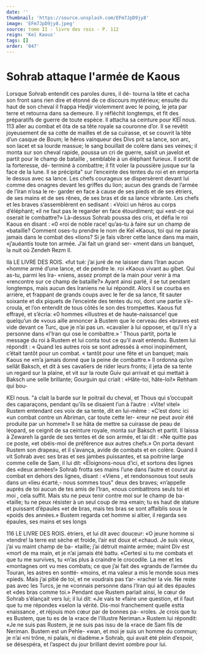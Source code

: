 ```yaml
---
date: ''
thumbnail: 'https://source.unsplash.com/EFm7JpD9jy8'
image: 'EFm7JpD9jy8.jpeg'
source: tome II - livre des rois - P. 112
reign: 'Keï Kaous'
tags: []
order: '047'
---
```


# Sohrab attaque l'armée de Kaous

Lorsque Sohrab entendit ces paroles dures, il dé-
tourna la tête et cacha son front sans rien dire et étonné de ce discours mystérieux; ensuite du haut
de son cheval il frappa Hedjir violemment avec le poing, le jeta par terre et retourna dans sa demeure. Il y réfléchit longtemps, et fit des préparatifs de
guerre de toute espèce. Il attacha sa ceinture pour
KEÏ nous. 113 aller au combat et ôta de sa tête royale sa couronne
d’or. Il se revêtit joyeusement de sa cotte de mailles
et de sa cuirasse, et se couvrit la tête d’un casque
de Boum; le héros vainqueur des Divs prit sa lance, son arc, son lacet et sa lourde massue; le sang bouillait de colère dans ses veines; il monta sur son cheval rapide, poussa un cri de guerre, saisit un javelot et partit pour le champ de bataille , semblable à un éléphant furieux. Il sortit de la forteresse, dé-
terminé à combattre; il fit voler la poussière jusque
sur la face de la lune. Il se précipita" sur l’enceinte
des tentes du roi et en emporta le dessus avec sa lance. Les chefs courageux se dispersèrent devant lui comme des onagres devant les griffes du lion; aucun des grands de l’armée de l’Iran n’osa le re-
garder en face à cause de ses pieds et de ses étriers,
de ses mains et de ses rênes, de ses bras et de sa lance vibrante. Les chefs et les braves s’assemblèrent
en sedisant : «Voici un héros au corps d’éléphant;
«il ne faut pas le regarder en face étourdiment; qui «est-ce qui oserait le combattre?» Là-dessus Sohrab poussa des cris, et défia le roi Kaous en disant : «0 «roi de noble race! qu’as-tu à faire sur un champ de «bataille? Comment oses-tu prendre le nom de Keî «Kaous, toi qui ne parais jamais dans le combat des
«lions? Si je fais vibrer cette lance dans ma main, «j’auéantis toute ton armée. J’ai fait un grand ser-
«ment dans un banquet, la nuit où Zendeh Rezm Il.

llà LE LIVRE DES ROIS.
«fut tué: j’ai juré de ne laisser dans l’Iran aucun
«homme armé d’une lance, et de pendre le. roi «Kaous vivant au gibet. Qui as-tu, parmi les Ira- «niens, assez prompt de la main pour venir à ma «rencontre sur ce champ de bataille?»
Ayant ainsi parlé, il se tut pendant longtemps, mais aucun des Iraniens ne lui répondit. Alors il se courba en arrière, et frappant de grands coups avec le fer de sa lance, fit sauter soixante et dix piquets de l’enceinte des tentes du roi, dont une partie s’é-
croula, et l’on entendit de tous côtés le son des trompettes. Kaous fut effrayé, et s’écria: «0 hommes
«illustres et de haute-naissance! que quelqu’un de «vous aille annoncer à Bustem que le cerveau des «braves est vide devant ce Turc, que je n’ai pas un. «cavalier à lui opposer, et qu’il n’y a personne dans
«l’Iran qui ose le combattre.» ’
Thous partit, porta le message du roi à Rustem et lui conta tout ce qu’il avait entendu. Bustem lui répondit : « Quand les autres rois se sont adressés à
«moi inopinément, c’était tantôt pour un combat.
« tantôt pour une fête et un banquet; mais Kaous ne «m’a jamais donné que la peine de combattre.» Il ordonna qu’on sellât Baksch, et dit à ses cavaliers
de rider leurs fronts; il jeta de sa tente un regard sur la plaine, et vit sur la route Guiv qui arrivait et qui mettait à Baksch une selle brillante; Gourguin qui criait : «Hâte-toi, hâte-loi!» Rehham qui bou-

KEI nous. "à clait la barde sur le poitrail du cheval, et Thous qui
s’occupait des caparaçons, pendant qu’ils se disaient
l’un à l’autre : «Vite! vitel» Rustem entendant ces
voix de sa tente, dit en lui-même : «C’est donc ici
«un combat contre un Abriman, car toute cette ler- «reur ne peut avoir été produite par un homme!»
Il se hâta de mettre sa cuirasse de peau de léopard,
se ceignit de sa ceinture royale, monta sur Baksch et partit. Il laissa à Zewareh la garde de ses tentes et de son armée, et lai dit : «Ne quitte pas ce poste,
«et obéis-moi de préférence aux autres chefs.»
On porta devant Rustem son drapeau, et il s’avança, avide de combats et en colère. Quand il
vit Sohrab avec ses bras et ses jambes puissantes, et sa poitrine large comme celle de Sam, il lui dit: «Éloignons-nous d’ici, et sortons des lignes des
«deux armées!» Sohrab frotta ses mains l’une dans
l’autre et courut au combat en dehors des lignes, disant : «Viens , et rendonsonous tout seuls dans un «lieu écarté,- nous sommes tous" deux des braves; «n’appelle auprès de toi aucun de tes amis de l’lran,
«nous combattrons seuls toi et moi , cela suffit. Mais
stu ne peux tenir contre moi sur le champ de ba- «taille; tu ne peux résister à un seul coup de ma «main; tu es haut de stature et puissant d’épaules
«et de bras, mais tes bras se sont affaiblis sous le «poids des années.» Bustem regarda cet homme si altier, il regarda ses épaules, ses mains et ses longs

116 LE LIVRE DES ROIS.
étriers, et lui dit avec douceur: «O jeune homme si «tendre! la terre est sèche et froide, l’air est doux et «chaud. Je suis vieux, j’ai vu maint champ de ba- «taille; j’ai détruit mainte armée; maint Div est
«mort de ma main, et je n’ai jamais été battu. «Certesl si tu me combats et que tu me survives, tu «n’as plus à craindre le crocodile. La mer et les «montagnes ont vu mes combats; ce que j’ai fait des «grands de l’armée du Touran, les astres en sontté-
«moins, et ma valeur a mis le monde sous mes «pieds. Mais j’ai pitié de toi, et ne voudrais pas t’ar-
«racher la vie. Ne reste pas avec les Turcs, je ne «connais personne dans l’Iran qui ait des épaules et
«des bras comme toi.»
Pendant que Rustem parlait ainsi, le cœur de Sohrab s’élançait vers lui; il lui dit: «Je vais te
«faire une question, et il faut que tu me répondes «selon la vérité. Dis-moi franchement quelle estta «naissance , et réjouis mon cœur par de bonnes pa- «roles. Je crois que tu es Bustem, que tu es de la «race de l’illustre Neriman.» Rustem lui répondit:
«Je ne suis pas Rustem, je ne suis pas issu de la «race de Sam fils de Neriman. Bustem est un Pehle- «wan, et moi je suis un homme du commun; je n’ai «ni trône, ni palais, ni diadème.» Sohrab, qui avait
été plein d’espoir, se désespéra, et l’aspect du jour brillant devint sombre pour lui.
